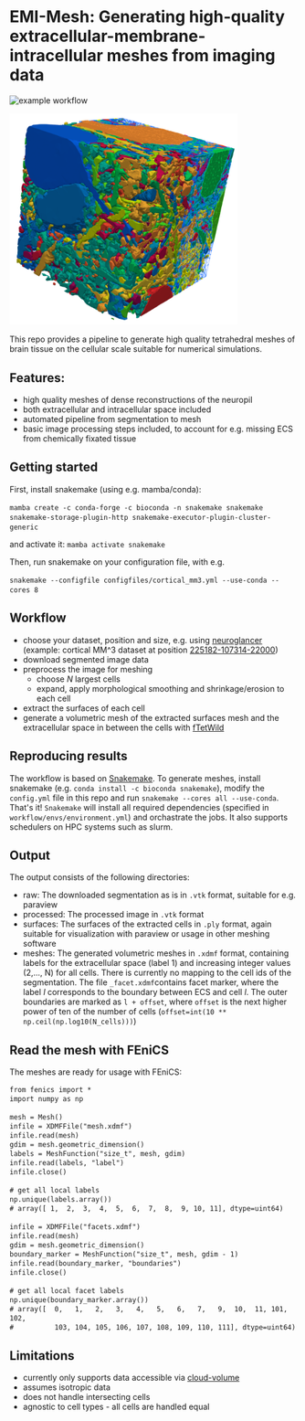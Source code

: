 # EMI-Mesh: Generating high-quality extracellular-membrane-intracellular meshes from imaging data
![example workflow](https://github.com/scientificcomputing/emimesh/actions/workflows/test_conda.yml/badge.svg)

<img src='images/grand_challenge_mesh2.png' width='400'>

This repo provides a pipeline to generate high quality tetrahedral meshes of brain tissue on the cellular scale suitable for numerical simulations.

## Features:

- high quality meshes of dense reconstructions of the neuropil
- both extracellular and intracellular space included
- automated pipeline from segmentation to mesh
- basic image processing steps included, to account for e.g. missing ECS from chemically fixated tissue

## Getting started

First, install snakemake (using e.g. mamba/conda):

`mamba create -c conda-forge -c bioconda -n snakemake snakemake snakemake-storage-plugin-http snakemake-executor-plugin-cluster-generic`

and activate it:
`mamba activate snakemake`


Then, run snakemake on your configuration file, with e.g.

`snakemake --configfile configfiles/cortical_mm3.yml --use-conda --cores 8`


## Workflow
- choose your dataset, position and size, e.g. using  [neuroglancer](https://github.com/google/neuroglancer/) (example: cortical MM^3 dataset at position [225182-107314-22000](https://ngl.microns-explorer.org/#!%7B%22dimensions%22:%7B%22x%22:%5B4e-9%2C%22m%22%5D%2C%22y%22:%5B4e-9%2C%22m%22%5D%2C%22z%22:%5B4e-8%2C%22m%22%5D%7D%2C%22position%22:%5B225182.5%2C107314.5%2C22000.5%5D%2C%22crossSectionScale%22:11.406101410482504%2C%22projectionOrientation%22:%5B0.1528419554233551%2C0.49656152725219727%2C0.39075320959091187%2C0.7598538994789124%5D%2C%22projectionScale%22:40961.499900183306%2C%22layers%22:%5B%7B%22type%22:%22image%22%2C%22source%22:%7B%22url%22:%22precomputed://https://bossdb-open-data.s3.amazonaws.com/iarpa_microns/minnie/minnie65/em%22%2C%22subsources%22:%7B%22default%22:true%7D%2C%22enableDefaultSubsources%22:false%7D%2C%22tab%22:%22source%22%2C%22annotationColor%22:%22#7d7d7d%22%2C%22shaderControls%22:%7B%22normalized%22:%7B%22range%22:%5B86%2C172%5D%7D%7D%2C%22name%22:%22img%22%7D%2C%7B%22type%22:%22segmentation%22%2C%22source%22:%7B%22url%22:%22precomputed://gs://iarpa_microns/minnie/minnie65/seg%22%2C%22subsources%22:%7B%22default%22:true%2C%22mesh%22:true%7D%2C%22enableDefaultSubsources%22:false%7D%2C%22tab%22:%22segments%22%2C%22annotationColor%22:%22#949494%22%2C%22selectedAlpha%22:0.3%2C%22segments%22:%5B%22864691134947427836%22%2C%22864691135337771494%22%2C%22864691135393949941%22%2C%22864691135462270365%22%2C%22864691135474669888%22%2C%22864691135617729935%22%2C%22864691135718476593%22%2C%22864691136024102713%22%2C%22864691136390364287%22%2C%22864691136436690846%22%5D%2C%22segmentQuery%22:%22864691136194301772%2C%20864691136814938734%22%2C%22colorSeed%22:3728349837%2C%22name%22:%22seg%22%7D%5D%2C%22showAxisLines%22:false%2C%22showSlices%22:false%2C%22selectedLayer%22:%7B%22visible%22:true%2C%22layer%22:%22seg%22%7D%2C%22layout%22:%7B%22type%22:%224panel%22%2C%22orthographicProjection%22:true%7D%2C%22selection%22:%7B%22layers%22:%7B%22seg%22:%7B%22annotationId%22:%22data-bounds%22%2C%22annotationSource%22:0%2C%22annotationSubsource%22:%22bounds%22%7D%7D%7D%7D))
- download segmented image data
- preprocess the image for meshing
    - choose *N* largest cells
    - expand, apply morphological smoothing and shrinkage/erosion to each cell
- extract the surfaces of each cell
- generate a volumetric mesh of the extracted surfaces mesh and the extracellular space in between the cells with [fTetWild](https://github.com/wildmeshing/fTetWild)

## Reproducing results

The workflow is based on [Snakemake](https://snakemake.readthedocs.io/en/stable/index.html). To generate meshes, install snakemake (e.g. `conda install -c bioconda snakemake`), modify the `config.yml` file in this repo and run `snakemake --cores all --use-conda`. That's it!
`Snakemake` will install all required dependencies (specified in `workflow/envs/environment.yml`) and orchastrate the jobs. It also supports schedulers on HPC systems such as slurm.

## Output
The output consists of the following directories:
* raw: The downloaded segmentation as is in `.vtk` format, suitable for e.g. paraview
* processed: The processed image in `.vtk` format
* surfaces: The surfaces of the extracted cells in `.ply` format, again suitable for visualization with paraview or usage in other meshing software
* meshes: The generated volumetric meshes in `.xdmf` format, containing labels for the extracellular space (label 1) and increasing integer values (2,..., N) for all cells. There is currently no mapping to the cell ids of the segmentation. The file `_facet.xdmf`contains facet marker, where the label *l* corresponds to the boundary between ECS and cell *l*. The outer boundaries are marked as `l + offset`, where `offset` is the next higher power of ten of the  number of cells (`offset=int(10 ** np.ceil(np.log10(N_cells)))`)

## Read the mesh with FEniCS

The meshes are ready for usage with FEniCS:
```
from fenics import *
import numpy as np

mesh = Mesh()
infile = XDMFFile("mesh.xdmf")
infile.read(mesh)
gdim = mesh.geometric_dimension()
labels = MeshFunction("size_t", mesh, gdim)
infile.read(labels, "label")
infile.close()

# get all local labels
np.unique(labels.array())
# array([ 1,  2,  3,  4,  5,  6,  7,  8,  9, 10, 11], dtype=uint64)

infile = XDMFFile("facets.xdmf")
infile.read(mesh)
gdim = mesh.geometric_dimension()
boundary_marker = MeshFunction("size_t", mesh, gdim - 1)
infile.read(boundary_marker, "boundaries")
infile.close()

# get all local facet labels
np.unique(boundary_marker.array())
# array([  0,   1,   2,   3,   4,   5,   6,   7,   9,  10,  11, 101, 102,
#          103, 104, 105, 106, 107, 108, 109, 110, 111], dtype=uint64)
```

## Limitations
* currently only supports data accessible via [cloud-volume](https://github.com/seung-lab/cloud-volume)
* assumes isotropic data
* does not handle intersecting cells
* agnostic to cell types - all cells are handled equal


